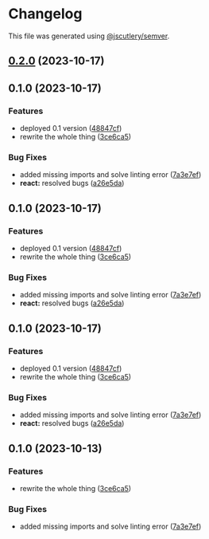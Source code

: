 # Changelog

This file was generated using [@jscutlery/semver](https://github.com/jscutlery/semver).

## [0.2.0](https://github.com/rhinobase/fiber/compare/core-0.1.0...core-0.2.0) (2023-10-17)

## 0.1.0 (2023-10-17)


### Features

* deployed 0.1 version ([48847cf](https://github.com/rhinobase/fiber/commit/48847cf271c5d9a09cafc43c78f67ea13b1b56aa))
* rewrite the whole thing ([3ce6ca5](https://github.com/rhinobase/fiber/commit/3ce6ca51fd2530b28d93923f441fade02768d290))


### Bug Fixes

* added missing imports and solve linting error ([7a3e7ef](https://github.com/rhinobase/fiber/commit/7a3e7ef7d0aff51d9cb2e4352948f00b60ff3383))
* **react:** resolved bugs ([a26e5da](https://github.com/rhinobase/fiber/commit/a26e5da12cde368f17b99ddbfacdea5a90147367))

## 0.1.0 (2023-10-17)


### Features

* deployed 0.1 version ([48847cf](https://github.com/rhinobase/fiber/commit/48847cf271c5d9a09cafc43c78f67ea13b1b56aa))
* rewrite the whole thing ([3ce6ca5](https://github.com/rhinobase/fiber/commit/3ce6ca51fd2530b28d93923f441fade02768d290))


### Bug Fixes

* added missing imports and solve linting error ([7a3e7ef](https://github.com/rhinobase/fiber/commit/7a3e7ef7d0aff51d9cb2e4352948f00b60ff3383))
* **react:** resolved bugs ([a26e5da](https://github.com/rhinobase/fiber/commit/a26e5da12cde368f17b99ddbfacdea5a90147367))

## 0.1.0 (2023-10-17)


### Features

* deployed 0.1 version ([48847cf](https://github.com/rhinobase/fiber/commit/48847cf271c5d9a09cafc43c78f67ea13b1b56aa))
* rewrite the whole thing ([3ce6ca5](https://github.com/rhinobase/fiber/commit/3ce6ca51fd2530b28d93923f441fade02768d290))


### Bug Fixes

* added missing imports and solve linting error ([7a3e7ef](https://github.com/rhinobase/fiber/commit/7a3e7ef7d0aff51d9cb2e4352948f00b60ff3383))
* **react:** resolved bugs ([a26e5da](https://github.com/rhinobase/fiber/commit/a26e5da12cde368f17b99ddbfacdea5a90147367))

## 0.1.0 (2023-10-13)

### Features

- rewrite the whole thing ([3ce6ca5](https://github.com/rhinobase/fibr/commit/3ce6ca51fd2530b28d93923f441fade02768d290))

### Bug Fixes

- added missing imports and solve linting error ([7a3e7ef](https://github.com/rhinobase/fibr/commit/7a3e7ef7d0aff51d9cb2e4352948f00b60ff3383))
